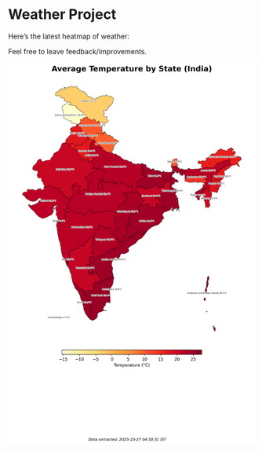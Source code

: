 # Weather Project

Here’s the latest heatmap of weather:

Feel free to leave feedback/improvements.

![India Heatmap](docs/assets/india_heatmap.png?v=FEACC2)
